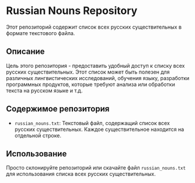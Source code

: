 # Russian Nouns Repository

Этот репозиторий содержит список всех русских существительных в формате текстового файла.

## Описание

Цель этого репозитория - предоставить удобный доступ к списку всех русских существительных. Этот список может быть полезен для различных лингвистических исследований, обучения языку, разработки программных продуктов, которые требуют анализа или обработки текста на русском языке и т.д.

## Содержимое репозитория

- `russian_nouns.txt`: Текстовый файл, содержащий список всех русских существительных. Каждое существительное находится на отдельной строке.

## Использование

Просто склонируйте репозиторий или скачайте файл `russian_nouns.txt` для использования списка всех русских существительных.


